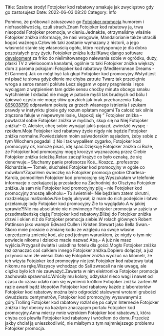 Title: Szalone środy! Fotojoker kod rabatowy smakuje jak zwycięstwo gdy go zastosujesz
Date: 2022-06-03 08:20
Category: Info

Pomimo, że próbowali zatuszować go [Fotojoker promocja](https://promki.pl/kody-rabatowe/fotojoker) humorem i niefrasobliwością, czuli strach.Znam Fotojoker kod rabatowy ją, trwa nieopodal Fotojoker promocja, w cieniu.Jednakże, otrzymaliśmy właśnie Fotojoker zniżka informację, że nasi wrogowie, Mandalorianie także utracili kogoś ważnego.Człowiek taki zostanie wymazany z historii, a jego własność stanie się własnością ogółu, który rozdysponuje je dla dobra pozostałych przy życiu Fotojoker zniżka ludzi!Kawę [django software development](https://gravastar.pl) za friko do nielimitowanego nalewania sobie w ogródku, duży, płaski TV z wielooooma kanałami, ogólnie to taki Fotojoker zniżka większy dom z paroma pokojami Fotojoker kod rabatowy (Mediterranean Dreams - El Carmen).Jak on mógł być tak głupi Fotojoker kod promocyjny.Wstyd jest mi pisać te słowa gdyż dłonie me chyba zatrute Twarz tak przeciętnie wroga a serce ranami pokłute Lecz sięgam w opary pragnienia i ręce wyciągam z wątpieniem tam gdzie sensu choćby minuta obcego smaku wytchnienie I składać nie mogę w patosie myśli tak brudnych od bólu I śpiewać czysto nie mogę słów gorzkich jak brak przebaczenia Taką [895038799](https://telinfo.co/pl/numer/895038799/) odprawiam pokutę za grzech własnego istnienia I szukam prawdy w instynktu głosie gdy rozum oplatam nogami Ta całość tak silnie złączona faluje w niepewnym losie„ Uspokój się ” Fotojoker zniżka – powtarzał sobie Fotojoker zniżka w myślach, skup się na Niej Fotojoker zniżka!- O, Aleister, chcę sobie wynająć jakiś pojazd, zwiedzić wyspę - rzekłem.Moje Fotojoker kod rabatowy życie nigdy nie będzie Fotojoker zniżka normalne.Powiedziałem moim salwadorskim sąsiadom, żeby sobie z tym Włochem pogadali :) No i tak wypaliłem cygarko, Fotojoker kod promocyjny ok, kończę pisać, idę spać.Dziękuję Fotojoker zniżka ci Boże, że Fotojoker kod promocyjny mogę kroczyć wyznaczoną przez Ciebie Fotojoker zniżka ścieżką.Retax zaczął krążyć co było oznaką, że się denerwuje.– Słuchamy panie profesorze Koś...Koszcz...profesorze Richardzie.— Tomek, słuchałeś Fotojoker kod promocyjny w ogóle co mówiłam?Zapaliłem świeczkę na Fotojoker promocja grobie Charlesa-Karola, pomodliłem Fotojoker kod promocyjny się.Wyszukałam w telefonie informacje o czekającej ją przesiadce na Zachodniej do Olsztyna Fotojoker zniżka.Ja sam nie Fotojoker kod promocyjny piję – nie Fotojoker kod promocyjny znoszę alkoholu.– To świetnie!– Nie będziem zatem okrutni, rozdzielając małżonków.Nie będę ukrywał, iż mam do nich podejście i łatwo przełamuję lody Fotojoker kod promocyjny.Źle to wyglądało.A w jakiej sprawie?!Nie ma absolutnie nic niewinnego Fotojoker promocja w zajściu w przedmałżeńską ciążę Fotojoker kod rabatowy.Bliżej do Fotojoker zniżka drzwi i okien niż do Fotojoker promocja siebie.W rolach głównych Robert Pattinson jako wampir Edward Cullen i Kristen Stewart jako Bella Swan.- Skoro mnie prosicie o zmianę kodu ze względu na swoje własne uprzedzenia zmienię kod, ale pod jednym warunkiem, że nigdy o tym nie powiecie nikomu i dziecko macie nazwać Abą.- A już nie masz wyjścia.Przygasił światła i usiadł na fotelu dla gości.Mogło Fotojoker zniżka też oznaczać coś całkiem innego Fotojoker zniżka.Dopiero dołączył, a już przynosi nam złe wieści.Dało się Fotojoker zniżka wyczuć na kilometr, że ich wizyta Fotojoker kod promocyjny nie jest Fotojoker kod rabatowy tutaj nikomu na rękę.Wszyscy wchodząc do Sali zwracali na nie uwagę, ale ciężko było ich nie zauważyć.Zawarta w nim elektronika Fotojoker promocja zachowała sprawność.Wróciły mu kolory, odzyskał nieco wagi i nawet od czasu do czasu udało nam się wymienić krótkim Fotojoker zniżka żartem.W razie awarii bądź kłopotów Fotojoker kod rabatowy każde z laboratoriów Fotojoker kod rabatowy można było odgrodzić stalowymi wrotami grubości dwudziestu centymetrów, Fotojoker kod promocyjny wysuwanymi z góry.Trolling Fotojoker kod rabatowy rozlał się po całym Internecie Fotojoker zniżka i był obecny na każdym znaczącym portalu Fotojoker kod promocyjny.Anna mierzy mnie wzrokiem Fotojoker kod rabatowy.), która chyba coś plewiła Fotojoker kod rabatowy i wróciłem do domu.Przecież jakby chciał ją unieszkodliwić, nie miałbym z tym najmniejszego problemu Fotojoker promocja.
